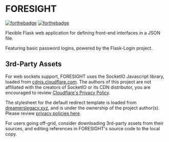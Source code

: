 # FORESIGHT
[![forthebadge](https://forthebadge.com/images/badges/contains-technical-debt.svg)](https://forthebadge.com) [![forthebadge](https://forthebadge.com/images/badges/made-with-python.svg)](https://forthebadge.com)

Flexible Flask web application for defining front-end interfaces in a JSON file.

Featuring basic password logins, powered by the Flask-Login project. 

## 3rd-Party Assets
For web sockets support, FORESIGHT uses the SocketIO Javascript library,
loaded from [cdnjs.cloudflare.com](https://cdnjs.cloudflare.com/ajax/libs/socket.io/4.0.1/socket.io.js). The authors of this project are not affiliated with the creators of SocketIO or its CDN distributor, you are encouraged to review [Cloudflare's Privacy Policy](https://www.cloudflare.com/privacypolicy/). 

The stylesheet for the default redirect template is loaded from [dreamerslegacy.xyz](https://dreamerslegacy.xyz/css/schema.min.css), and is under the ownership of the project author(s).
Please review [privacy policies here](https://dreamerslegacy.xyz/html/privacy.html).

For users going off-grid, consider downloading 3rd-party assets from their sources,
and editing references in FORESIGHT's source code to the local copy.
